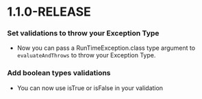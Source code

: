 # 1.1.0-RELEASE

### Set validations to throw your Exception Type
* Now you can pass a RunTimeException.class type argument to `evaluateAndThrows` to throw your Exception Type.

### Add boolean types validations
* You can now use isTrue or isFalse in your validation